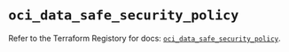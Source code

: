 # `oci_data_safe_security_policy`

Refer to the Terraform Registory for docs: [`oci_data_safe_security_policy`](https://registry.terraform.io/providers/oracle/oci/6.18.0/docs/resources/data_safe_security_policy).
